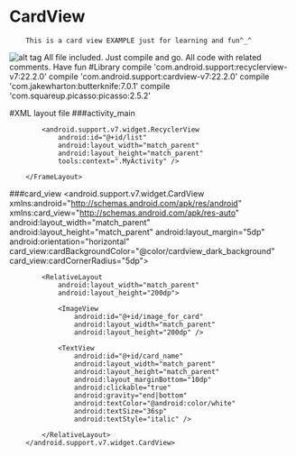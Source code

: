 # CardView
        This is a card view EXAMPLE just for learning and fun^_^
![alt tag](https://github.com/JianhuiZhu/CardView-Example/blob/master/example.gif)
        All file included. Just compile and go.
        All code with related comments.
        Have fun
#Library
        compile 'com.android.support:recyclerview-v7:22.2.0'
        compile 'com.android.support:cardview-v7:22.2.0'
        compile 'com.jakewharton:butterknife:7.0.1'
        compile 'com.squareup.picasso:picasso:2.5.2'

#XML layout file
###activity_main
        <FrameLayout
            android:layout_height="match_parent"
            xmlns:android="http://schemas.android.com/apk/res/android"
            android:layout_width="match_parent"
            xmlns:tools="http://schemas.android.com/tools">

            <android.support.v7.widget.RecyclerView
                android:id="@+id/list"
                android:layout_width="match_parent"
                android:layout_height="match_parent"
                tools:context=".MyActivity" />

        </FrameLayout>
###card_view
        <?xml version="1.0" encoding="utf-8"?>
        <android.support.v7.widget.CardView xmlns:android="http://schemas.android.com/apk/res/android"
            xmlns:card_view="http://schemas.android.com/apk/res-auto"
            android:layout_width="match_parent"
            android:layout_height="match_parent"
            android:layout_margin="5dp"
            android:orientation="horizontal"
            card_view:cardBackgroundColor="@color/cardview_dark_background"
            card_view:cardCornerRadius="5dp">

            <RelativeLayout
                android:layout_width="match_parent"
                android:layout_height="200dp">

                <ImageView
                    android:id="@+id/image_for_card"
                    android:layout_width="match_parent"
                    android:layout_height="200dp" />

                <TextView
                    android:id="@+id/card_name"
                    android:layout_width="match_parent"
                    android:layout_height="match_parent"
                    android:layout_marginBottom="10dp"
                    android:clickable="true"
                    android:gravity="end|bottom"
                    android:textColor="@android:color/white"
                    android:textSize="36sp"
                    android:textStyle="italic" />

            </RelativeLayout>
        </android.support.v7.widget.CardView>